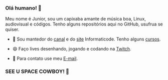 ### Olá humano! 👋

Meu nome é Junior, sou um capixaba amante de música boa, Linux, audiovisual e códigos.
Tenho alguns repositórios aqui no GitHub, usufrua se quiser.

- 🔭 Sou mantedor do [canal](https://www.youtube.com/informaticode) e do [site](https://www.informaticode.com.br/) Informaticode. Tenho alguns [cursos](https://informaticode.store/).
- 😄 Faço lives desenhando, jogando e codando na [Twitch](https://www.twitch.tv/oisouojunior).

- 💬 Para contato use meu [E-mail](mailto:informaticode@gmail.com).

### SEE U SPACE COWBOY! 👋
